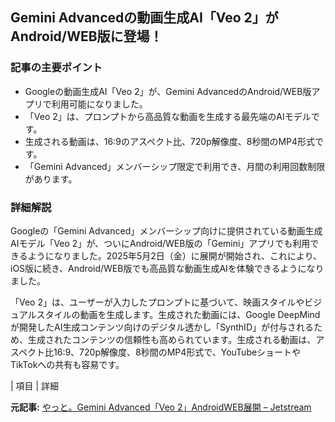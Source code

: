 ## Gemini Advancedの動画生成AI「Veo 2」がAndroid/WEB版に登場！

### 記事の主要ポイント

* Googleの動画生成AI「Veo 2」が、Gemini AdvancedのAndroid/WEB版アプリで利用可能になりました。
* 「Veo 2」は、プロンプトから高品質な動画を生成する最先端のAIモデルです。
* 生成される動画は、16:9のアスペクト比、720p解像度、8秒間のMP4形式です。
* 「Gemini Advanced」メンバーシップ限定で利用でき、月間の利用回数制限があります。

### 詳細解説

Googleの「Gemini Advanced」メンバーシップ向けに提供されている動画生成AIモデル「Veo 2」が、ついにAndroid/WEB版の「Gemini」アプリでも利用できるようになりました。2025年5月2日（金）に展開が開始され、これにより、iOS版に続き、Android/WEB版でも高品質な動画生成AIを体験できるようになりました。

「Veo 2」は、ユーザーが入力したプロンプトに基づいて、映画スタイルやビジュアルスタイルの動画を生成します。生成された動画には、Google DeepMindが開発したAI生成コンテンツ向けのデジタル透かし「SynthID」が付与されるため、生成されたコンテンツの信頼性も高められています。生成される動画は、アスペクト比16:9、720p解像度、8秒間のMP4形式で、YouTubeショートやTikTokへの共有も容易です。

| 項目 | 詳細 

**元記事:** [やっと。Gemini Advanced「Veo 2」AndroidWEB展開 – Jetstream](https://jetstream.blog/archives/198259)